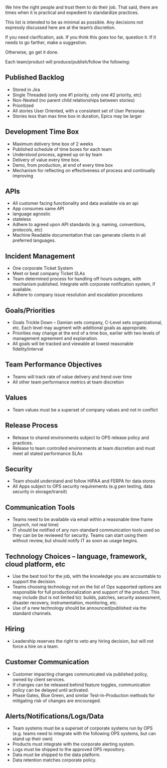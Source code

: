
We hire the right people and trust them to do their job.   That said, there are times when it is practical and expedient to standardize practices. 

This list is intended to be as minimal as possible.  Any decisions not expressly discussed here are at the team’s discretion. 

If you need clarification, ask.  If you think this goes too far, question it. If it needs to go farther, make a suggestion.

Otherwise, go get it done. 

Each team/product will produce/publish/follow the following:


## Published Backlog
- Stored in Jira
- Single Threaded (only one #1 priority, only one #2 priority, etc)
- Non-Nested (no parent child relationships between stories)
- Prioritized
- All stories User Oriented, with a consistent set of User Personas
- Stories less than max time box in duration, Epics may be larger
 

## Development Time Box
- Maximum delivery time box of 2 weeks
- Published schedule of time boxes for each team
- Understood process, agreed up on by team
- Delivery of value every time box.
- Demo, from production, at end of every time box
- Mechanism for reflecting on effectiveness of process and continually improving
 

## APIs
- All customer facing functionality and data available via an api
- App consumes same API
- language agnostic
- stateless
- Adhere to agreed upon API standards (e.g. naming, conventions, protocols, etc)
- Machine Readable documentation that can generate clients in all preferred languages.
 

## Incident Management
- One corporate Ticket System
- Meet or beat company Ticket SLAs
- Team determined process for handling off hours outages, with mechanism published.  Integrate with corporate notification system, if available.
- Adhere to company issue resolution and escalation procedures
 

## Goals/Priorities
- Goals Trickle Down – Damian sets company, C-Level sets organizational, etc.  Each level may augment with additional goals as appropriate.
- Priorities may change at the end of a time box, earlier with two levels of management agreement and explanation.
- All goals will be tracked and viewable at lowest reasonable fidelity/interval
 

## Team Performance Objectives
- Teams will track rate of value delivery and trend over time
- All other team performance metrics at team discretion
 

## Values
- Team values must be a superset of company values and not in conflict
 

## Release Process
- Release to shared environments subject to OPS release policy and practices.
- Release to team controlled environments at team discretion and must meet all stated performance SLAs
 

## Security
- Team should understand and follow HIPAA and FERPA for data stores
- All Apps subject to OPS security requirements (e.g pen testing, data security in storage/transit)
 

## Communication Tools
- Teams need to be available via email within a reasonable time frame (asynch, not real time)
- IT should be notified of any non-standard communication tools used so they can be be reviewed for security. Teams can start using them without review, but should notify IT as soon as usage begins.
 

## Technology Choices – language, framework, cloud platform, etc
- Use the best tool for the job, with the knowledge you are accountable to support the decision.
- Teams choosing technology not on the list of Ops supported options are responsible for full productionalization and support of the product.   This may include (but is not limited to): builds, patches, security assessment, disaster recovery, instrumentation, monitoring, etc.
- Use of a new technology should be announced/published via the standard channels.
 

## Hiring
- Leadership reserves the right to veto any hiring decision, but will not force a hire on a team.
 

## Customer Communication
- Customer impacting changes communicated via published policy, owned by client services.
- If changes can be released behind feature toggles, communication policy can be delayed until activated.
- Phase Gates, Blue Green, and similar Test-In-Production methods for mitigating risk of changes are encouraged.
 

## Alerts/Notifications/Logs/Data
- Team systems must be a superset of corporate systems run by OPS (e.g. teams need to integrate with the following OPS systems, but can stand up their own)
- Products must integrate with the corporate alerting system.
- Logs must be shipped to the approved OPS repository.
- Data must be shipped to the data platform.
- Data retention matches corporate policy.
